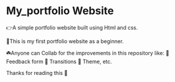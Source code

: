 # My_portfolio Website

👉A simple portfolio website built using Html and css.

🍑This is my first portfolio website as a beginner.

☘️Anyone can Collab for the improvements in this repository like:
    📍 Feedback form
    📍 Transitions
    📍 Theme, etc.

Thanks for reading this 🙌
